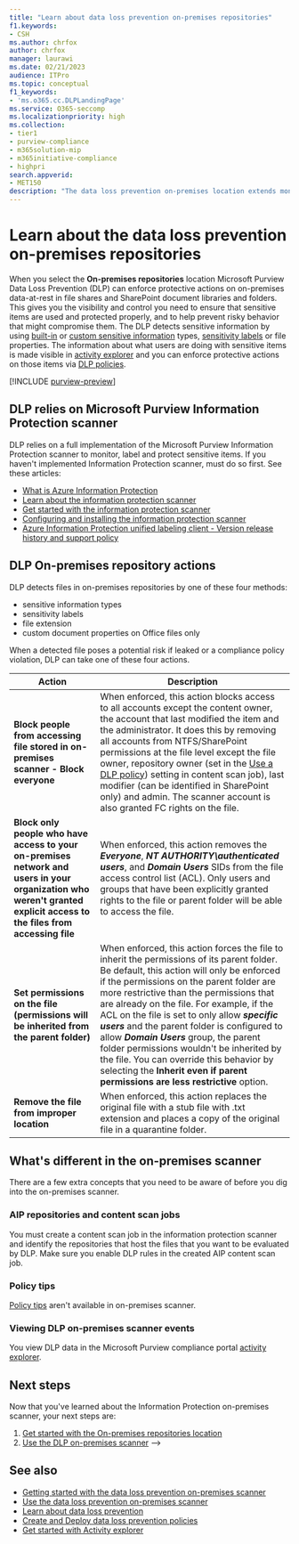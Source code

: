 ```yaml
---
title: "Learn about data loss prevention on-premises repositories"
f1.keywords:
- CSH
ms.author: chrfox
author: chrfox
manager: laurawi
ms.date: 02/21/2023
audience: ITPro
ms.topic: conceptual
f1_keywords:
- 'ms.o365.cc.DLPLandingPage'
ms.service: O365-seccomp
ms.localizationpriority: high
ms.collection: 
- tier1
- purview-compliance
- m365solution-mip
- m365initiative-compliance
- highpri
search.appverid: 
- MET150
description: "The data loss prevention on-premises location extends monitoring of file activities and protective actions for those files to on-premises file shares and SharePoint folders and document libraries. Files are scanned and protected by Purview Information Protection scanner"
---
```


# Learn about the data loss prevention on-premises repositories

When you select the **On-premises repositories** location Microsoft Purview Data Loss Prevention (DLP) can enforce protective actions on on-premises data-at-rest in file shares and SharePoint document libraries and folders. This gives you the visibility and control you need to ensure that sensitive items are used and protected properly, and to help prevent risky behavior that might compromise them. The DLP detects sensitive information by using [built-in](sensitive-information-type-entity-definitions.md) or [custom sensitive information](create-a-custom-sensitive-information-type.md) types, [sensitivity labels](sensitivity-labels.md) or file properties. The information about what users are doing with sensitive items is made visible in [activity explorer](data-classification-activity-explorer.md) and you can enforce protective actions on those items via [DLP policies](dlp-learn-about-dlp.md).

[!INCLUDE [purview-preview](../includes/purview-preview.md)]

## DLP relies on Microsoft Purview Information Protection scanner

DLP relies on a full implementation of the Microsoft Purview Information Protection scanner to monitor, label and protect sensitive items. If you haven't implemented Information Protection scanner, must do so first. See these articles:

- [What is Azure Information Protection](/azure/information-protection/what-is-information-protection)
- [Learn about the information protection scanner](deploy-scanner.md)
- [Get started with the information protection scanner](deploy-scanner-prereqs.md)
- [Configuring and installing the information protection scanner](deploy-scanner-configure-install.md)
- [Azure Information Protection unified labeling client - Version release history and support policy](/azure/information-protection/rms-client/unifiedlabelingclient-version-release-history)

## DLP On-premises repository actions

DLP detects files in on-premises repositories by one of these four methods:

- sensitive information types
- sensitivity labels
- file extension
- custom document properties on Office files only 

When a detected file poses a potential risk if leaked or a compliance policy violation, DLP can take one of these four actions.

|Action |Description  |
|---------|---------|
|**Block people from accessing file stored in  on-premises scanner - Block everyone** | When enforced, this action blocks access to all accounts except the content owner, the account that last modified the item and the administrator. It does this by removing all accounts from NTFS/SharePoint permissions at the file level except the file owner, repository owner (set in the [Use a DLP policy](deploy-scanner-configure-install.md#use-a-dlp-policy)) setting in content scan job), last modifier (can be identified in SharePoint only) and admin. The scanner account is also granted FC rights on the file.|
|**Block only people who have access to your on-premises network and users in your organization who weren't granted explicit access to the files from accessing file**    |When enforced, this action removes the ***Everyone***, ***NT AUTHORITY\authenticated users***, and ***Domain Users*** SIDs from the file access control list (ACL). Only users and groups that have been explicitly granted rights to the file or parent folder will be able to access the file.|
|**Set permissions on the file (permissions will be inherited from the parent folder)**|When enforced, this action forces the file to inherit the permissions of its parent folder. Be default, this action will only be enforced if the permissions on the parent folder are more restrictive than the permissions that are already on the file. For example, if the ACL on the file is set to only allow ***specific users*** and the parent folder is configured to allow ***Domain Users*** group, the parent folder permissions wouldn't be inherited by the file. You can override this behavior by selecting the **Inherit even if parent permissions are less restrictive** option.|
|**Remove the file from improper location**|When enforced, this action replaces the original file with a stub file with .txt extension and places a copy of the original file in a quarantine folder. 

## What's different in the on-premises scanner

There are a few extra concepts that you need to be aware of before you dig into the on-premises scanner.

### AIP repositories and content scan jobs

You must create a content scan job in the information protection scanner and identify the repositories that host the files that you want to be evaluated by DLP. Make sure you enable DLP rules in the created AIP content scan job.

### Policy tips

[Policy tips](use-notifications-and-policy-tips.md) aren't available in on-premises scanner.


### Viewing DLP on-premises scanner events

You view DLP data in the Microsoft Purview compliance portal [activity explorer](data-classification-activity-explorer.md). 

## Next steps

Now that you've learned about the Information Protection on-premises scanner, your next steps are:

1. [Get started with the On-premises repositories location](dlp-on-premises-scanner-get-started.md)
2. [Use the DLP on-premises scanner](dlp-on-premises-scanner-use.md)
-->
## See also

- [Getting started with the data loss prevention on-premises scanner](dlp-on-premises-scanner-get-started.md)
- [Use the data loss prevention on-premises scanner](dlp-on-premises-scanner-use.md)
- [Learn about data loss prevention](dlp-learn-about-dlp.md)
- [Create and Deploy data loss prevention policies](dlp-create-deploy-policy.md)
- [Get started with Activity explorer](data-classification-activity-explorer.md)
